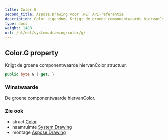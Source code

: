 ```yaml
---
title: Color.G
second_title: Aspose.Drawing voor .NET API-referentie
description: Color eigendom. Krijgt de groene componentwaarde hiervanColor structuur.
type: docs
weight: 1480
url: /nl/net/system.drawing/color/g/
---
```

## Color.G property

Krijgt de groene componentwaarde hiervanColor structuur.

```csharp
public byte G { get; }
```

### Winstwaarde

De groene componentwaarde hiervanColor.

### Zie ook

* struct [Color](../)
* naamruimte [System.Drawing](../../color/)
* montage [Aspose.Drawing](../../../)


